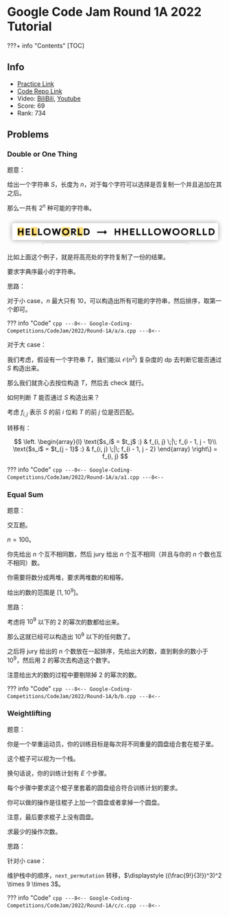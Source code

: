 # Google Code Jam Round 1A 2022 Tutorial

???+ info "Contents"
    [TOC]

## Info

* [Practice Link](https://codingcompetitions.withgoogle.com/codejam/round/0000000000877ba5)
* [Code Repo Link](https://github.com/Dup4/Google-Coding-Competitions/tree/main/CodeJam/2022/Round-1A)
* Video: [BiliBili](https://www.bilibili.com/video/BV1oS4y1P7F6), [Youtube](https://youtu.be/hpk7ejw1VPk)
* Score: 69
* Rank: 734

## Problems

### Double or One Thing

题意：

给出一个字符串 $S$，长度为 $n$，对于每个字符可以选择是否复制一个并且追加在其之后。

那么一共有 $2^n$ 种可能的字符串。

![](./iShot2022-04-15%2009.51.44.png)

比如上面这个例子，就是将高亮处的字符复制了一份的结果。

要求字典序最小的字符串。

思路：

对于小 case，$n$ 最大只有 $10$，可以构造出所有可能的字符串，然后排序，取第一个即可。

??? info "Code"
    ```cpp
    ---8<--
    Google-Coding-Competitions/CodeJam/2022/Round-1A/a/a.cpp
    ---8<--
    ```

对于大 case：

我们考虑，假设有一个字符串 $T$，我们能以 $\mathcal{O}(n^2)$ 复杂度的 dp 去判断它能否通过 $S$ 构造出来。

那么我们就贪心去按位构造 $T$，然后去 check 就行。

如何判断 $T$ 能否通过 $S$ 构造出来？

考虑 $f_{i, j}$ 表示 $S$ 的前 $i$ 位和 $T$ 的前 $j$ 位是否匹配。

转移有：

$$
\left.
\begin{array}{l}
\text{$s_i$ = $t_j$ :} & f_{i, j} \;|\; f_{i - 1, j - 1}\\
\text{$s_i$ = $t_{j - 1}$ :} & f_{i, j} \;|\; f_{i - 1, j - 2}
\end{array}
\right\}
= f_{i, j}
$$

??? info "Code"
    ```cpp
    ---8<--
    Google-Coding-Competitions/CodeJam/2022/Round-1A/a/a1.cpp
    ---8<--
    ```

### Equal Sum

题意：

交互题。

$n = 100$。

你先给出 $n$ 个互不相同数，然后 jury 给出 $n$ 个互不相同（并且与你的 $n$ 个数也互不相同）数。

你需要将数分成两堆，要求两堆数的和相等。

给出的数的范围是 $[1, 10^9]$。

思路：

考虑将 $10^9$ 以下的 $2$ 的幂次的数都给出来。

那么这就已经可以构造出 $10^9$ 以下的任何数了。

之后将 jury 给出的 $n$ 个数放在一起排序，先给出大的数，直到剩余的数小于 $10^9$，然后用 $2$ 的幂次去构造这个数字。

注意给出大的数的过程中要剔除掉 $2$ 的幂次的数。

??? info "Code"
    ```cpp
    ---8<--
    Google-Coding-Competitions/CodeJam/2022/Round-1A/b/b.cpp
    ---8<--
    ```

### Weightlifting

题意：

你是一个举重运动员，你的训练目标是每次将不同重量的圆盘组合套在棍子里。

这个棍子可以视为一个栈。

换句话说，你的训练计划有 $E$ 个步骤。

每个步骤中要求这个棍子里套着的圆盘组合符合训练计划的要求。

你可以做的操作是往棍子上加一个圆盘或者拿掉一个圆盘。

注意，最后要求棍子上没有圆盘。

求最少的操作次数。

思路：

针对小 case：

维护栈中的顺序，`next_permutation` 转移，$\displaystyle ((\frac{9!}{3!})^3)^2 \times 9 \times 3$。

??? info "Code"
    ```cpp
    ---8<--
    Google-Coding-Competitions/CodeJam/2022/Round-1A/c/c.cpp
    ---8<--
    ```

